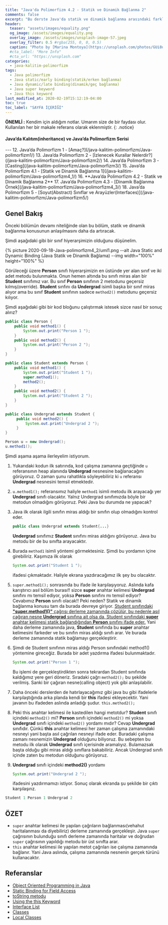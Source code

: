 ```yaml
---
title: "Java'da Polimorfizm 4.2 - Statik ve Dinamik Bağlanma 2"
comments: false
excerpt: "Bu derste Java'da statik ve dinamik bağlanma arasındaki farkları ele almaya devam edecek, konunun daha iyi anlaşılması için farklı bir örneği ele alacağız."
header:
  teaser: "assets/images/equality.png"
  og_image: /assets/images/equality.png
  overlay_image: /assets/images/unsplash-image-57.jpeg
  overlay_filter: 0.5 #rgba(255, 0, 0, 0.5)
  caption: "Photo by [Marina Montoya](https://unsplash.com/photos/GUi8uIw3JbQ) on Unsplash"
  #cta_label: "More Info"
  #cta_url: "https://unsplash.com"
categories:
  - java-kalitim-polimorfizm
tags:
  - Java polimorfizm
  - Java static/early binding(statik/erken bağlanma)
  - Java dynamic/late binding(dinamik/geç bağlanma)
  - Java super keyword
  - Java this keyword
last_modified_at: 2020-02-19T15:12:19-04:00
toc: true
toc_label: "SAYFA İÇERİĞİ"
---
```




**ÖNEMLİ :** Kendim için aldığım notlar. Umarım size de bir faydası olur. Kullanılan her bir makale referans olarak eklenmiştir.
{: .notice}

<div class="notice--success" markdown="1">
<h4 class="no_toc"><i class="fas fa-lightbulb"></i> Java’da Kalıtım(inheritance) ve Java’da Polimorfizm Serisi</h4>
---
12. Java’da Polimorfizm 1 - [Amaç?](/java-kalitim-polimorfizm/Java-polimorfizm1/)
13. Java’da Polimorfizm 2 - [İzlenecek Kurallar Nelerdir?](/java-kalitim-polimorfizm/Java-polimorfizm2/)
14. Java’da Polimorfizm 3 - [Casting](/java-kalitim-polimorfizm/Java-polimorfizm3/)
15. Java’da Polimorfizm 4.1 - [Statik ve Dinamik Bağlanma 1](/java-kalitim-polimorfizm/Java-polimorfizm4_1/)
16. **Java’da Polimorfizm 4.2 - Statik ve Dinamik Bağlanma 2**
17. Java’da Polimorfizm 4.3 - [Dinamik Bağlanma Örnek](/java-kalitim-polimorfizm/Java-polimorfizm4_3/)
18. Java’da Polimorfizm 5 - [Soyut(Abstract) Sınıflar ve Arayüzler(Interfaces)](/java-kalitim-polimorfizm/Java-polimorfizm5/)
</div>

## Genel Bakış

Önceki bölümün devamı niteliğinde olan bu bölüm, statik ve dinamik bağlanma konusunun anlaşılmasını daha da artıracak.

Şimdi aşağıdaki gibi bir sınıf hiyerarşimizin olduğunu düşünelim.


{% picture 2020-09-18-Java-polimorfizm4_2/uml1.png --alt Java Static and Dynamic Binding (Java Statik ve Dinamik Bağlama) --img width="100%" height="100%" %}


Görüleceği üzere **Person** sınıfı hiyerarşimizin en üstünde yer alan sınıf ve iki adet metodu bulunmakta. Onun hemen altında bu sınıfı miras alan bir **Student** sınıfımız var. Bu sınıf **Person** sınıfının 2 metodunu geçersiz kılmış(override). **Student** sınfını da **Undergrad** isimli başka bir sınıf miras alıyor ama bu sınıf **Student** sınıfının sadece ``method2()`` metodunu geçersiz kılıyor.


Şimdi aşağıdaki gibi bir kod bloğunu çalıştırmak istesek sizce nasıl bir sonuç alırız?

```java
public class Person {
    public void method1() {
        System.out.print("Person 1 ");
    }
    public void method2() {
        System.out.print("Person 2 ");
    }
}
```

```java
public class Student extends Person {
    public void method1() {
        System.out.print("Student 1 ");
        super.method1();
        method2();
    }
    public void method2() {
        System.out.print("Student 2 ");
    }
}
```

```java
public class Undergrad extends Student {
     public void method2() {
         System.out.print("Undergrad 2 ");
     }
}
```

```java
Person u = new Undergrad();
u.method1();
```

Şimdi aşama aşama ilerleyelim istiyorum.

1. Yukarıdaki kodun ilk satırında, kod çalışma zamanına geçtiğinde ``u`` referansının heap alanında **Undergrad** nesnesine bağlanacağını görüyoruz. O zaman şunu rahatlıkla söyleyebiliriz ki ``u`` referansı **Undergrad** nesnesini temsil etmektedir.
2. ``u.method1();`` referansımız haliyle ``method1`` isimli metodu ilk arayacağı yer **Undergrad** sınıfı olacaktır. Yalnız Undergrad sınıfımızda böyle bir metodun olmadığını görüyoruz. Peki Java bu durumda ne yapacak?
3. Java ilk olarak ilgili sınıfın miras aldığı bir sınıfın olup olmadığını kontrol eder.

    ```java
    public class Undergrad extends Student{...}
    ```
    **Undergrad** sınıfımız **Student** sınıfını miras aldığını görüyoruz. Java bu metodu bir de bu sınıfta arayacaktır.
4. Burada ``method1`` isimli yöntemi görmektesiniz. Şimdi bu yordamın içine girebiliriz. Kaşımıza ilk olarak

    ```java
    System.out.print("Student 1 ");
    ```
    ifadesi çıkmaktadır. Haliyle ekrana yazdıracağımız ilk şey bu olacaktır.
5. ``super.method1();`` sonrasında bu ifade ile karşılaşıyoruz. Aslında kafa karıştırıcı asıl bölüm burası!! sizce **super** anahtar kelimesi **Undergrad** sınıfını mı temsil ediyor, yoksa **Person** sınıfını mı temsil ediyor? Cevabımız **Person** sınıfı olacak!! Peki neden? Statik ve dinamik bağlanma konusu tam da burada devreye giriyor. <u>Student sınıfındaki <b>"super.method1()"</b> çağrısı derleme zamanında çözülür, bu nedenle asıl çağıran nesne <b>Undergrad</b> sınıfına ait olsa da, Student sınıfındaki <b>super</b> anahtar kelimesi statik bağlandığından <b>Person</b> sınıfını ifade eder.</u> Yani daha derleme zamanında java, **Student** sınıfında bu **super** anahtar kelimesini farkeder ve bu sınıfın miras aldığı sınıfı arar. Ve burada derleme zamanında statik bağlamayı gerçekleştirir.
6. Şimdi de Student sınıfının miras aldığı Person sınıfındaki method1() yöntemine gireceğiz. Burada bir adet yazdırma ifadesi bulunmaktadır.

    ```java
    System.out.print("Person 1 ");
    ```
    Bu işlemi de gerçekleştirdikten sonra tekrardan Student sınıfında kaldığımız yere geri döneriz. Sıradaki çağrı ``method2();`` bu şekilde verilmiş. Sanki bir çağıran nesne(calling object) yok gibi anlaşılabilir.
6. Daha önceki derslerden de hatırlayacağımız gibi java bu gibi ifadelerle karşılaştığında arka planda kendi bir **this** ifadesi ekleyecektir. Yani javanın bu ifadeden aslında anladığı şudur.  ``this.method2();``
7. Peki this anahtar kelimesi ile kastedilen hangi metotdur? **Student** sınıfı içindeki ``method2()`` mi? **Person** sınıfı içindeki ``method2()`` mi yoksa **Undergrad** sınıfı içindeki ``method2()`` yordamı mıdır? Cevap **Undergrad** sınıfıdır. Çünkü **this** anahtar kelimesi her zaman çalışma zamanındaki nesneyi yani başta asıl çağrılan nesneyi ifade eder. Buradaki çalışma zamanı nesnemizin **Undergrad** olduğunu biliyoruz. Bu sebepten bu metodu ilk olarak **Undergrad** sınıfı içerisinde aramalıyız. Bulamazsak başta olduğu gibi miras aldığı sınıflara bakabiliriz. Ancak Undergrad sınıfı içinde zaten bu metodun olduğunu görüyoruz.
8. **Undergrad** sınıfı içindeki **method2()** yordamı

    ```java
    System.out.print("Undergrad 2 ");
    ```
    ifadesini yazdırmamızı istiyor. Sonuç olarak ekranda şu şekilde bir çıktı karşılaşırız.

```java
Student 1 Person 1 Undergrad 2
```

## ÖZET

* ``super`` anahtar kelimesi ile yapılan çağrıların bağlanması(vehahut haritalanması da diyebiliriz) derleme zamanında gerçekleşir. Java ``super`` çağrısının bulunduğu sınıfı derleme zamanında haritalar ve doğrudan ``super`` çağrısının yapıldığı metodu bir üst sınıfta arar.
* ``this`` anahtar kelimesi ile yapılan metot çağrıları ise çalışma zamanında bağlanır. Yani Java aslında, çalışma zamanında nesnenin gerçek türünü kullanacaktır.



## Referanslar
* [Object Oriented Programming in Java](https://www.coursera.org/learn/object-oriented-java?specialization=java-object-oriented)
* [Static Binding for Field Access](https://docs.oracle.com/javase/specs/jls/se13/html/jls-15.html#d5e25867)
* [toString metodu](https://docs.oracle.com/javase/7/docs/api/java/lang/Object.html#toString())
* [Using the this Keyword](https://docs.oracle.com/javase/tutorial/java/javaOO/thiskey.html)
* [Interface List](https://docs.oracle.com/javase/6/docs/api/java/util/List.html)
* [Classes](https://docs.oracle.com/javase/specs/jls/se6/html/classes.html)
* [Local Classes](https://docs.oracle.com/javase/tutorial/java/javaOO/localclasses.html)
